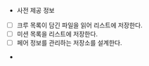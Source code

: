 - 사전 제공 정보
* [ ] 크루 목록이 담긴 파일을 읽어 리스트에 저장한다.
* [ ] 미션 목록을 리스트에 저장한다.
* [ ] 페어 정보를 관리하는 저장소를 설계한다.

-
